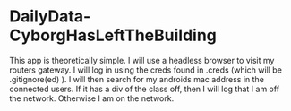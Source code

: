 # DailyData-CyborgHasLeftTheBuilding

This app is theoretically simple. I will use a headless browser to visit my routers gateway. I will log in using the creds found in .creds (which will be .gitignore(ed) ). I will then search for my androids mac address in the connected users. If it has a div of the class off, then I will log that I am off the network. Otherwise I am on the network.
